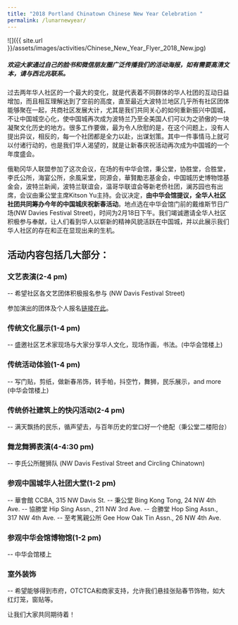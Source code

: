 ```yaml
---
title: "2018 Portland Chinatown Chinese New Year Celebration "
permalink: /lunarnewyear/
---
```


![]({{ site.url }}/assets/images/activities/Chinese_New_Year_Flyer_2018_New.jpg)

##### 欢迎大家通过自己的脸书和微信朋友圈广泛传播我们的活动海报，如有需要高清文本，请与西北兆联系。

过去两年华人社区的一个最大的变化，就是代表着不同群体的华人社团的互动日益增加，而且相互理解达到了空前的高度，直至最近大波特兰地区几乎所有社区团体能够聚在一起，共商社区发展大计，尤其是我们共同关心的如何重新振兴中国城，不让中国城空心化，使中国城再次成为波特兰乃至全美国人们可以为之骄傲的一块凝聚文化历史的地方。很多工作要做，最为令人欣慰的是，在这个问题上，没有人提出异议，相反的，每一个社团都是全力以赴，出谋划策。其中一件事情马上就可以付诸行动的，也是我们华人渴望的，就是让新春庆祝活动再次成为中国城的一个年度盛会。

俄勒冈华人联盟参加了这次会议，在场的有中华会馆，秉公堂，协胜堂，合胜堂，李氏公所，海宴公所，余風采堂，同源会，華賢勵志基金会，中国城历史博物馆基金会，波特兰新闻，波特兰联谊会，温哥华联谊会等新老侨社团，澜苏园也有出席，会议由秉公堂主席Kitson Yu主持。会议决定，<b>由中华会馆提议，全华人社区社团共同筹办今年的中国城庆祝新春活动</b>。地点选在中华会馆门前的戴维斯节日广场(NW Davies Festival Street)，时间为2月18日下午。我们竭诚邀请全华人社区积极参与奉献，让人们看到华人以崭新的精神风貌活跃在中国城，并以此展示我们华人社区的存在和正在显现出来的生机。

## 活动内容包括几大部分：

### 文艺表演(2-4 pm)

-- 希望社区各文艺团体积极报名参与 (NW Davis Festival Street)

参加演出的团体及个人报名[链接在此](https://docs.google.com/forms/d/e/1FAIpQLSfsolT4q0JKHoVElCh9QhlrrwfNyDXNu6jAtSQle3_SAtdVAQ/viewform)。

### 传统文化展示(1-4 pm)

-- 盛邀社区艺术家现场与大家分享华人文化，现场作画，书法。(中华会馆楼上)

### 传统活动体验(1-4 pm)

-- 写门贴，剪纸，做新春吊饰，转手帕，抖空竹，舞狮，民乐展示，and more (中华会馆楼上)

### 传统侨社建筑上的快闪活动(2-4 pm)

-- 满天飘扬的民乐，循声望去，与百年历史的堂口好一个绝配（秉公堂二楼阳台）

### 舞龙舞狮表演(4-4:30 pm)

-- 李氏公所醒狮队 (NW Davis Festival Street and Circling Chinatown)

### 参观中国城华人社团大堂(1-2 pm)

-- 華會館 CCBA, 315 NW Davis St.
-- 秉公堂 Bing Kong Tong, 24 NW 4th Ave.
-- 協勝堂 Hip Sing Assn., 211 NW 3rd Ave.
-- 合勝堂 Hop Sing Assn., 317 NW 4th Ave.
-- 至考篤親公所 Gee How Oak Tin Assn., 26 NW 4th Ave.

### 参观中华会馆博物馆(1-2 pm)

-- 中华会馆楼上

### 室外装饰

-- 希望能够得到市府，OTCTCA和商家支持，允许我们悬挂张贴春节饰物，如大红灯笼，窗贴等。

让我们大家共同期待着！
